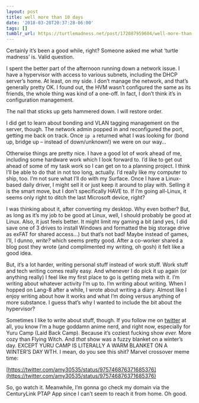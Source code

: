 ```yaml
---
layout: post
title: well more than 10 days
date: '2018-03-20T20:37:28-06:00'
tags: []
tumblr_url: https://turtlemadness.net/post/172087959604/well-more-than-10-days
---
```

Certainly it’s been a good while, right? Someone asked me what&nbsp;‘turtle madness’ is. Valid question.

I spent the better part of the afternoon running down a network issue. I have a hypervisor with access to various subnets, including the DHCP server’s home. At least, on my side. I don’t manage the network, and that’s generally pretty OK. I found out, the HVM wasn’t configured the same as its friends, the whole thing was kind of a one-off. In fact, I don’t think it’s in configuration management.

The nail that sticks up gets hammered down. I will restore order.

I did get to learn about bonding and VLAN tagging management on the server, though. The network admin popped in and reconfigured the port, getting me back on track. Once `ip a` returned what I was looking for (bond up, bridge up – instead of down/unknown!) we were on our way…

Otherwise things are pretty nice. I have a good lot of work ahead of me, including some hardware work which I look forward to. I’d like to get out ahead of some of my task work so I can get on to a planning project. I think I’ll be able to do that in not too long, actually. I’d really like my computer to ship, too. I’m not sure what I’ll do with my Surface. Once I have a Linux-based daily driver, I might sell it or just keep it around to play with. Selling it is the smart move, but I don’t specifically HAVE to. If I’m going all-Linux, it seems only right to ditch the last Microsoft device, right?

I was thinking about it, after converting my desktop. Why even bother? But, as long as it’s my job to be good at Linux, well, I should probably be good at Linux. Also, it just feels better. It might limit my gaming a bit (and yes, I did save one of 3 drives to install Windows and formatted the big storage drive as exFAT for shared access…) but that’s not bad! Maybe instead of games, I’ll, I dunno, _write?_&nbsp;which seems pretty good. After a co-worker shared a blog post they wrote (and complimented my writing, oh gosh) it felt like a good idea.

But, it’s a lot harder, writing personal stuff instead of work stuff. Work stuff and tech writing comes really easy. And whenever I do pick it up again (or anything really) I feel like my first place to go is getting meta with it. I’m writing about whatever activity I’m up to. I’m writing about writing. When I hopped on Lang-8 after a while, I wrote about writing a diary. Almost like I enjoy writing about how it works and what I’m doing versus anything of more substance. I guess that’s why I wanted to include the bit about the hypervisor?

Sometimes I like to write about stuff, though. If you follow me on [twitter](http://twitter.com/heyspinachbaby) at all, you know I’m a huge goddamn anime nerd, and right now, especially for Yuru Camp (Laid Back Camp). Because it’s coziest fucking show _ever._&nbsp;More cozy than Flying Witch. And _that_&nbsp;show was a fuzzy blanket on a winter’s day. EXCEPT YURU CAMP IS LITERALLY A WARM BLANKET ON A WINTER’S DAY WTH. I mean, do you see this shit? Marvel crossover meme time:

[https://twitter.com/amy30535/status/975746876371685376](https://twitter.com/amy30535/status/975746876371685376)

So, go watch it. Meanwhile, I’m gonna go check my domain via the CenturyLink PTAP App since I can’t seem to reach it from home. Oh good.

